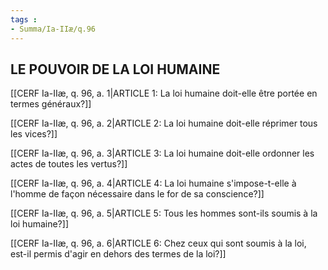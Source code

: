 ```yaml
---
tags : 
- Summa/Ia-IIæ/q.96
---
```


## LE POUVOIR DE LA LOI HUMAINE

[[CERF Ia-IIæ, q. 96, a. 1|ARTICLE 1: La loi humaine doit-elle être portée en termes généraux?]]

[[CERF Ia-IIæ, q. 96, a. 2|ARTICLE 2: La loi humaine doit-elle réprimer tous les vices?]]

[[CERF Ia-IIæ, q. 96, a. 3|ARTICLE 3: La loi humaine doit-elle ordonner les actes de toutes les vertus?]]

[[CERF Ia-IIæ, q. 96, a. 4|ARTICLE 4: La loi humaine s'impose-t-elle à l'homme de façon nécessaire dans le for de sa conscience?]]

[[CERF Ia-IIæ, q. 96, a. 5|ARTICLE 5: Tous les hommes sont-ils soumis à la loi humaine?]]

[[CERF Ia-IIæ, q. 96, a. 6|ARTICLE 6: Chez ceux qui sont soumis à la loi, est-il permis d'agir en dehors des termes de la loi?]]

